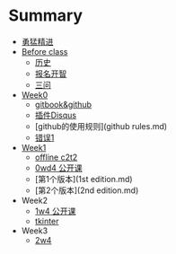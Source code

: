 # Summary

* [勇猛精进](README.md)
* [Before class](beforeclassmd.md)
   * [历史](history.md)
   * [报名开智](bao_ming.md)
   * [三问](3questions.md)
* [Week0](week0md.md)
   * [gitbook&github](gitbook&github.md)
   * [插件Disqus](cha_jian_disqus.md)
   * [github的使用规则](github rules.md)
   * [错误1](mistake1.md)
* [Week1](week1.md)
   * [offline c2t2](offline_c2t2.md)
   * [0wd4 公开课](0wd4_gong_kai_ke.md)
   * [第1个版本](1st edition.md)
   * [第2个版本](2nd edition.md)
* Week2
   * [1w4 公开课](1w4_gong_kai_ke.md)
   * [tkinter](tkinter.md)
* Week3
   * [2w4](2w4.md)


